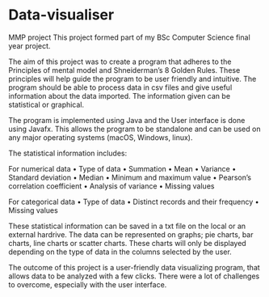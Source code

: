 # Data-visualiser
MMP project
This project formed part of my BSc Computer Science final year project.

The aim of this project was to create a program that adheres to the Principles of mental
model and Shneiderman’s 8 Golden Rules. These principles will help guide the program to
be user friendly and intuitive. The program should be able to process data in csv files and
give useful information about the data imported. The information given can be statistical or
graphical.

The program is implemented using Java and the User interface is done using Javafx. This
allows the program to be standalone and can be used on any major operating systems
(macOS, Windows, linux).

The statistical information includes:

For numerical data
• Type of data
• Summation
• Mean
• Variance
• Standard deviation
• Median
• Minimum and maximum value
• Pearson’s correlation coefficient
• Analysis of variance
• Missing values

For categorical data
• Type of data
• Distinct records and their frequency
• Missing values

These statistical information can be saved in a txt file on the local or an external hardrive.
The data can be represented on graphs; pie charts, bar charts, line charts or scatter charts.
These charts will only be displayed depending on the type of data in the columns selected
by the user.

The outcome of this project is a user-friendly data visualizing program, that allows data to
be analyzed with a few clicks. There were a lot of challenges to overcome, especially with
the user interface.

